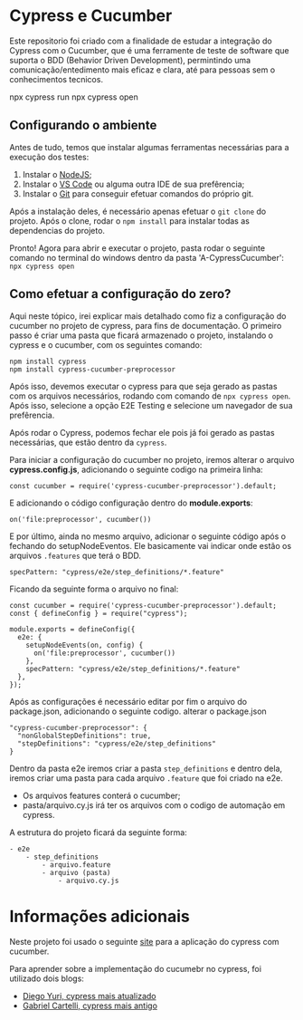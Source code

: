 # Cypress e Cucumber

Este repositorio foi criado com a finalidade de estudar a integração do Cypress com o Cucumber, que é uma ferramente de teste de software que suporta o BDD (Behavior Driven Development), permintindo uma comunicação/entedimento mais eficaz e clara, até para pessoas sem o conhecimentos tecnicos.

npx cypress run
npx cypress open

## Configurando o ambiente

Antes de tudo, temos que instalar algumas ferramentas necessárias para a execução dos testes:

1. Instalar o [NodeJS](https://nodejs.org/dist/v20.16.0/node-v20.16.0-x64.msi);
2. Instalar o [VS Code](https://code.visualstudio.com/download) ou alguma outra IDE de sua prefêrencia;
3. Instalar o [Git](https://git-scm.com/downloads) para conseguir efetuar comandos do próprio git.

Após a instalação deles, é necessário apenas efetuar o ```git clone``` do projeto. Após o clone, rodar o ```npm install``` para instalar todas as dependencias do projeto.

Pronto! Agora para abrir e executar o projeto, pasta rodar o seguinte comando no terminal do windows dentro da pasta 'A-CypressCucumber': ```npx cypress open```

## Como efetuar a configuração do zero?

Aqui neste tópico, irei explicar mais detalhado como fiz a configuração do cucumber no projeto de cypress, para fins de documentação. O primeiro passo é criar uma pasta que ficará armazenado o projeto, instalando o cypress e o cucumber, com os seguintes comando:

```
npm install cypress
npm install cypress-cucumber-preprocessor 
```

Após isso, devemos executar o cypress para que seja gerado as pastas com os arquivos necessários, rodando com comando de ```npx cypress open```. Após isso, selecione a opção E2E Testing e selecione um navegador de sua prefêrencia.

Após rodar o Cypress, podemos fechar ele pois já foi gerado as pastas necessárias, que estão dentro da ```cypress```.

Para iniciar a configuração do cucumber no projeto, iremos alterar o arquivo **cypress.config.js**, adicionando o seguinte codigo na primeira linha:

```const cucumber = require('cypress-cucumber-preprocessor').default;```

E adicionando o código configuração dentro do **module.exports**:

```on('file:preprocessor', cucumber())```

E por último, ainda no mesmo arquivo, adicionar o seguinte código após o fechando do setupNodeEventos. Ele basicamente vai indicar onde estão os arquivos ```.features``` que terá o BDD.

```specPattern: "cypress/e2e/step_definitions/*.feature"```

Ficando da seguinte forma o arquivo no final:

```
const cucumber = require('cypress-cucumber-preprocessor').default;
const { defineConfig } = require("cypress");

module.exports = defineConfig({
  e2e: {
    setupNodeEvents(on, config) {
      on('file:preprocessor', cucumber())
    },
    specPattern: "cypress/e2e/step_definitions/*.feature"
  },
});
```

Após as configurações é necessário editar por fim o arquivo do package.json, adicionando o seguinte codigo. 
alterar o package.json

```
"cypress-cucumber-preprocessor": {
  "nonGlobalStepDefinitions": true,
  "stepDefinitions": "cypress/e2e/step_definitions"
}
```

Dentro da pasta e2e iremos criar a pasta ```step_definitions``` e dentro dela, iremos criar uma pasta para cada arquivo ```.feature``` que foi criado na e2e.
- Os arquivos features conterá o cucumber;
- pasta/arquivo.cy.js irá ter os arquivos com o codigo de automação em cypress.

A estrutura do projeto ficará da seguinte forma:
```
- e2e
    - step_definitions
        - arquivo.feature
        - arquivo (pasta)
            - arquivo.cy.js
```


# Informações adicionais

Neste projeto foi usado o seguinte [site](https://vinothqaacademy.com/demo-site/) para a aplicação do cypress com cucumber.

Para aprender sobre a implementação do cucumebr no cypress, foi utilizado dois blogs:
- [Diego Yuri, cypress mais atualizado](https://dev.to/yuri-aprendendoqa/aprenda-a-implementar-cucumber-ao-cypress-em-testes-automatizados-4e62)
- [Gabriel Cartelli, cypress mais antigo](https://medium.com/cwi-software/testes-automatizados-com-cypress-e-cucumber-d78b211da766)



